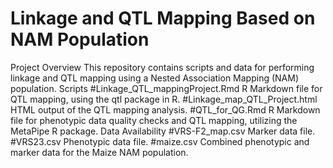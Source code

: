 # Linkage and QTL Mapping Based on NAM Population
Project Overview
This repository contains scripts and data for performing linkage and QTL mapping using a Nested Association Mapping (NAM) population.
Scripts
#Linkage_QTL_mappingProject.Rmd
R Markdown file for QTL mapping, using the qtl package in R.
#Linkage_map_QTL_Project.html
HTML output of the QTL mapping analysis.
#QTL_for_QG.Rmd
R Markdown file for phenotypic data quality checks and QTL mapping, utilizing the MetaPipe R package.
Data Availability
#VRS-F2_map.csv
Marker data file.
#VRS23.csv
Phenotypic data file.
#maize.csv
Combined phenotypic and marker data for the Maize NAM population.
